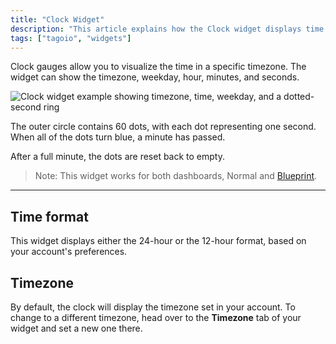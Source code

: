 ```yaml
---
title: "Clock Widget"
description: "This article explains how the Clock widget displays time for a selected timezone, including how the seconds ring works and how the widget follows 12‑ or 24‑hour format based on account preferences."
tags: ["tagoio", "widgets"]
---
```

Clock gauges allow you to visualize the time in a specific timezone. The widget can show the timezone, weekday, hour, minutes, and seconds.

![Clock widget example showing timezone, time, weekday, and a dotted-second ring](/docs_imagem/tagoio/clock-widget-2.png)

The outer circle contains 60 dots, with each dot representing one second. When all of the dots turn blue, a minute has passed.

After a full minute, the dots are reset back to empty.

> Note: This widget works for both dashboards, Normal and [Blueprint](../dashboards/blueprint-dashboard).

---

## Time format

This widget displays either the 24-hour or the 12-hour format, based on your account's preferences.

## Timezone

By default, the clock will display the timezone set in your account. To change to a different timezone, head over to the **Timezone** tab of your widget and set a new one there.